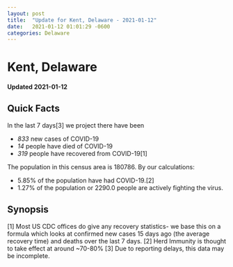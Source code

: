 ```yaml
---
layout: post
title:  "Update for Kent, Delaware - 2021-01-12"
date:   2021-01-12 01:01:29 -0600
categories: Delaware
---
```


# Kent, Delaware
#### Updated 2021-01-12

## Quick Facts

In the last 7 days[3] we project there have been
- *833* new cases of COVID-19
- *14* people have died of COVID-19
- *319* people have recovered from COVID-19[1]

The population in this census area is 180786. By our calculations:
- 5.85% of the population have had COVID-19.[2]
- 1.27% of the population or 2290.0 people are actively fighting the virus.

## Synopsis




[1] Most US CDC offices do give any recovery statistics- we base this on a formula which looks at confirmed new cases
15 days ago (the average recovery time) and deaths over the last 7 days.
[2] Herd Immunity is thought to take effect at around ~70-80%
[3] Due to reporting delays, this data may be incomplete. 
    